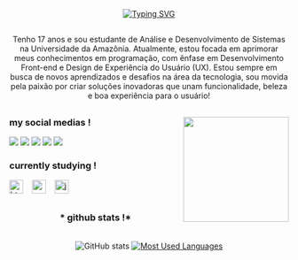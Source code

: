 <div align="center">
  <a href="https://git.io/typing-svg">
    <img src="https://readme-typing-svg.demolab.com?font=Fira+Code&weight=500&size=22&pause=1000&color=c1121f&center=true&vCenter=true&random=false&width=524&lines=%E2%8A%B9+welcome+to+my+safe+place+!+%CB%99%E1%B5%95%CB%99+%E2%8A%B9+" alt="Typing SVG">
  </a>
</div>

##
<p align="center">Tenho 17 anos e sou estudante de Análise e Desenvolvimento de Sistemas na Universidade da Amazônia. Atualmente, estou focada em aprimorar meus conhecimentos em programação, com ênfase em Desenvolvimento Front-end e Design de Experiência do Usuário (UX). Estou sempre em busca de novos aprendizados e desafios na área da tecnologia, sou movida pela paixão por criar soluções inovadoras que unam funcionalidade, beleza e boa experiência para o usuário!

##

<img align="right" alt="" height="190px" src="./src/study.gif">

<h3 align="left">my social medias !</h3>

<div>
  <a href="https://www.instagram.com/brunaferbz" target="_blank"><img src="https://img.shields.io/badge/Instagram-E4405F?style=for-the-badge&logo=instagram&logoColor=white" target="_blank"></a>
  <a href="https://br.pinterest.com/buggiiez" target="_blank"><img src="https://img.shields.io/badge/Pinterest-%23E60023.svg?&style=for-the-badge&logo=Pinterest&logoColor=white"  target="_blank"></a>
  <a href="https://www.tiktok.com/@buggiiez?_t=ZM-8wWUAOew3W9&_r=1" target="_blank"><img src="https://img.shields.io/badge/TikTok-000000?style=for-the-badge&logo=tiktok&logoColor=white"  target="_blank"></a>
  <a href="https://www.linkedin.com/in/brunafernandesbatista" target="_blank"><img src="https://img.shields.io/badge/LinkedIn-0077B5?style=for-the-badge&logo=linkedin&logoColor=white"  target="_blank"></a>
  <a href="https://wa.me/93992407895" target="_blank"><img src="https://img.shields.io/badge/WhatsApp-25D366?style=for-the-badge&logo=whatsapp&logoColor=white"  target="_blank"></a>
</div>

<h3 align="left">currently studying !</h3>

<div align="left">
  <img src="https://cdn.jsdelivr.net/gh/devicons/devicon/icons/html5/html5-original.svg" height="25" alt="html5 logo"  />
  <img width="8" />
  <img src="https://cdn.jsdelivr.net/gh/devicons/devicon/icons/css3/css3-original.svg" height="25" alt="css3 logo"  />
  <img width="8" />
  <img src="https://cdn.jsdelivr.net/gh/devicons/devicon/icons/javascript/javascript-plain.svg" height="25" alt="javascript logo"  />
  <img width="8" />
</div>

##
<div style="text-align: center;" align="center">
  <h3>* github stats !*</h3>
  <br>
  <img src="https://github-readme-stats-git-masterrstaa-rickstaa.vercel.app/api?username=brunaferbz&hide_title=true&show_icons=true&include_all_commits=false&count_private=true&line_height=25&hide=issues&bg_color=000&title_color=c1121f&text_color=FFF&border_radius=3&border_color=36123c&icon_color=c1121f&theme=jolly" alt="GitHub stats">

  <a href="https://github.com/brunaferbz/github-readme-stats">
    <img src="https://github-readme-stats-git-masterrstaa-rickstaa.vercel.app/api/top-langs/?username=brunaferbz&line_height=10&card_width=290&layout=compact&hide_title=false&count_private=true&langs_count=4&show_icons=true&title_color=c1121f&hide=html,scss,less&bg_color=000&text_color=8B8B8B&border_radius=3&border_color=c1121f&count_private=true" alt="Most Used Languages">
  </a>
</div>

